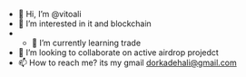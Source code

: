 - 👋 Hi, I’m @vitoali
- 👀 I’m interested in it and blockchain
- - 🌱 I’m currently learning trade
- 💞️ I’m looking to collaborate on active airdrop projedct
- 📫 How to reach me? its my gmail  dorkadehali@gmail.com

